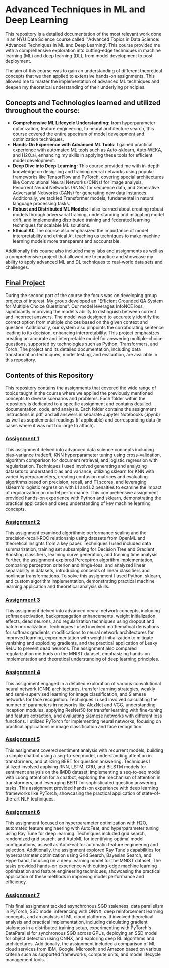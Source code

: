 # Advanced Techniques in ML and Deep Learning

This repository is a detailed documentation of the most relevant work done in an  NYU Data Science course called ‘"Advanced Topics in Data Science: Advanced Techniques in ML and Deep Learning’. This course provided me with a comprehensive exploration into cutting-edge techniques in machine learning (ML) and deep learning (DL), from model development to post-deployment.<br>

The aim of this course was to gain an understanding of different theoretical concepts that we then applied to extensive hands-on assignments. This allowed me to master the implementation of advanced ML techniques and deepen my theoretical understanding of their underlying principles.

## Concepts and Technologies learned and utilized throughout the course:
- **Comprehensive ML Lifecycle Understanding:** from hyperparameter optimization, feature engineering, to neural architecture search, this course covered the entire spectrum of model development and optimization techniques.
- **Hands-On Experience with Advanced ML Tools:** I gained practical experience with automated ML tools such as Auto-sklearn, Auto-WEKA, and H2O.ai, enhancing my skills in applying these tools for efficient model development.
- **Deep Dive into Deep Learning:** This course provided me with in-depth knowledge on designing and training neural networks using popular frameworks like TensorFlow and PyTorch, covering special architectures like Convolutional Neural Networks (CNNs) for image analysis, Recurrent Neural Networks (RNNs) for sequence data, and Generative Adversarial Networks (GANs) for generating new data instances. Additionally, we tackled Transformer models, fundamental in natural language processing tasks. 
- **Robust and Distributed ML Models:** I also learned about creating robust models through adversarial training, understanding and mitigating model drift, and implementing distributed training and federated learning techniques for scalable ML solutions.
- **Ethical AI:** The course also emphasized the importance of model interpretability and ethical AI, teaching us techniques to make machine learning models more transparent and accountable. <br>

Additionally this course also included many labs and assignments as well as a comprehensive project that allowed me to practice and showcase my ability to apply advanced ML and DL techniques to real-world data sets and challenges.

## [Final Project](https://github.com/anastasia-s02/QA-system-for-MCQ)
During the second part of the course the focus was on developing group projects of interest. My group developed an "Efficient Grounded QA System for Multiple Choice Questions". Our model leverages InfoNCE loss, significantly improving the model's ability to distinguish between correct and incorrect answers. The model was designed to accurately identify the correct option from multiple choices based on the given context and question. Additionally, our system also pinpoints the corroborating sentence leading to its decision, enhancing interpretability. This project emphasizes creating an accurate and interpretable model for answering multiple-choice questions, supported by technologies such as Python, Transformers, and Torch. The project and its detailed documentation, including data transformation techniques, model testing, and evaluation, are available in [this](https://github.com/anastasia-s02/QA-system-for-MCQ) repository.

## Contents of this Repository

This repository contains the assignments that covered the wide range of topics taught in the course where we applied the previously mentioned concepts to diverse scenarios and problems. Each folder within the repository is dedicated to a specific assignment and contains detailed documentation, code, and analysis.
Each folder contains the assignment instructions in pdf, and all answers in separate Jupyter Notebooks (.ipynb) as well as supplemental readings (if applicable) and corresponding data (in cases where it was not too large to attach). 

### [Assignment 1](https://github.com/PetraIvanovic8/Advanced-Techniques-in-Machine-Learning-and-Deep-Learning/tree/2978ca6e00c5d66b61f7a2dfcdfcd1f7fab900ea/Assignment%201)
This assignment delved into advanced data science concepts including bias-variance tradeoff, KNN hyperparameter tuning using cross-validation, algorithm comparison for document retrieval, and logistic regression with regularization. Techniques I used involved generating and analyzing datasets to understand bias and variance, utilizing sklearn for KNN with varied hyperparameters, creating confusion matrices and evaluating algorithms based on precision, recall, and F1 scores, and leveraging sklearn's logistic regression with L1 and L2 penalties to examine the impact of regularization on model performance. This comprehensive assignment provided hands-on experience with Python and sklearn, demonstrating the practical application and deep understanding of key machine learning concepts.

### [Assignment 2](https://github.com/PetraIvanovic8/Advanced-Techniques-in-Machine-Learning-and-Deep-Learning/tree/2978ca6e00c5d66b61f7a2dfcdfcd1f7fab900ea/Assignment%202)
This assignment examined algorithmic performance scaling and the precision-recall-ROC relationship using datasets from OpenML and theoretical insights from a key paper. Techniques I used included data summarization, training set subsampling for Decision Tree and Gradient Boosting classifiers, learning curve generation, and training time analysis. Further, the assignment explored Perceptron algorithm implementation, comparing perceptron criterion and hinge-loss, and analyzed linear separability in datasets, introducing concepts of linear classifiers and nonlinear transformations. To solve this assignment I used Python, sklearn, and custom algorithm implementation, demonstrating practical machine learning application and theoretical analysis skills.

### [Assignment 3](https://github.com/PetraIvanovic8/Advanced-Techniques-in-Machine-Learning-and-Deep-Learning/tree/2978ca6e00c5d66b61f7a2dfcdfcd1f7fab900ea/Assignment%203)
This assignment delved into advanced neural network concepts, including softmax activation, backpropagation enhancements, weight initialization effects, dead neurons, and regularization techniques using dropout and batch normalization. Techniques I used involved mathematical derivations for softmax gradients, modifications to neural network architectures for improved learning, experimentation with weight initialization to mitigate vanishing and exploding gradients, and the practical application of Leaky ReLU to prevent dead neurons. The assignment also compared regularization methods on the MNIST dataset, emphasizing hands-on implementation and theoretical understanding of deep learning principles.

### [Assignment 4](https://github.com/PetraIvanovic8/Advanced-Techniques-in-Machine-Learning-and-Deep-Learning/tree/2978ca6e00c5d66b61f7a2dfcdfcd1f7fab900ea/Assignment%204)
This assignment engaged in a detailed exploration of various convolutional neural network (CNN) architectures, transfer learning strategies, weakly and semi-supervised learning for image classification, and Siamese networks for face recognition. Techniques I used involved calculating the number of parameters in networks like AlexNet and VGG, understanding inception modules, applying ResNet50 for transfer learning with fine-tuning and feature extraction, and evaluating Siamese networks with different loss functions. I utilized PyTorch for implementing neural networks, focusing on practical applications in image classification and face recognition.

### [Assignment 5](https://github.com/PetraIvanovic8/Advanced-Techniques-in-Machine-Learning-and-Deep-Learning/tree/2978ca6e00c5d66b61f7a2dfcdfcd1f7fab900ea/Assignment%205)
This assignment covered sentiment analysis with recurrent models, building a simple chatbot using a seq-to-seq model, understanding attention in transformers, and utilizing BERT for question answering. Techniques I utilized involved applying RNN, LSTM, GRU, and BiLSTM models for sentiment analysis on the IMDB dataset, implementing a seq-to-seq model with Luong attention for a chatbot, exploring the mechanism of attention in transformers, and leveraging BERT for sophisticated question answering tasks. This assignment provided hands-on experience with deep learning frameworks like PyTorch, showcasing the practical application of state-of-the-art NLP techniques.

### [Assignment 6](https://github.com/PetraIvanovic8/Advanced-Techniques-in-Machine-Learning-and-Deep-Learning/tree/2978ca6e00c5d66b61f7a2dfcdfcd1f7fab900ea/Assignment%206)
This assignment focused on hyperparameter optimization with H2O, automated feature engineering with AutoFeat, and hyperparameter tuning using Ray Tune for deep learning. Techniques included grid search, randomized grid search, and AutoML for identifying optimal model configurations, as well as AutoFeat for automatic feature engineering and selection. Additionally, the assignment explored Ray Tune's capabilities for hyperparameter optimization using Grid Search, Bayesian Search, and Hyperband, focusing on a deep learning model for the MNIST dataset. The tasks provided hands-on experience with cutting-edge machine learning optimization and feature engineering techniques, showcasing the practical application of these methods in improving model performance and efficiency.

### [Assignment 7](https://github.com/PetraIvanovic8/Advanced-Techniques-in-Machine-Learning-and-Deep-Learning/tree/2978ca6e00c5d66b61f7a2dfcdfcd1f7fab900ea/Assignment%207)
This final assignment tackled asynchronous SGD staleness, data parallelism in PyTorch, SSD model inferencing with ONNX, deep reinforcement learning concepts, and an analysis of ML cloud platforms. It involved theoretical analysis and practical implementation, including calculating gradient staleness in a distributed training setup, experimenting with PyTorch's DataParallel for synchronous SGD across GPUs, deploying an SSD model for object detection using ONNX, and exploring deep RL algorithms and architectures. Additionally, the assignment included a comparison of ML cloud services from IBM, Google, Microsoft, and Amazon based on various criteria such as supported frameworks, compute units, and model lifecycle management tools.
